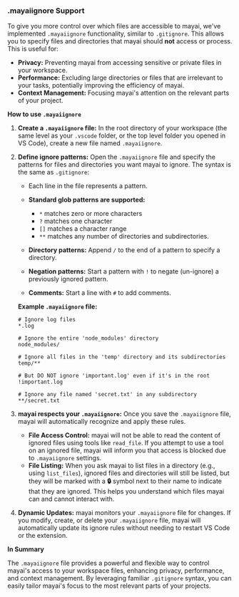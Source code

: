 ### .mayaiignore Support

To give you more control over which files are accessible to mayai, we've implemented `.mayaiignore` functionality, similar to `.gitignore`. This allows you to specify files and directories that mayai should **not** access or process. This is useful for:

*   **Privacy:** Preventing mayai from accessing sensitive or private files in your workspace.
*   **Performance:**  Excluding large directories or files that are irrelevant to your tasks, potentially improving the efficiency of mayai.
*   **Context Management:**  Focusing mayai's attention on the relevant parts of your project.

**How to use `.mayaiignore`**

1.  **Create a `.mayaiignore` file:** In the root directory of your workspace (the same level as your `.vscode` folder, or the top level folder you opened in VS Code), create a new file named `.mayaiignore`.

2.  **Define ignore patterns:** Open the `.mayaiignore` file and specify the patterns for files and directories you want mayai to ignore. The syntax is the same as `.gitignore`:

    *   Each line in the file represents a pattern.
    *   **Standard glob patterns are supported:**
        *   `*` matches zero or more characters
        *   `?` matches one character
        *   `[]` matches a character range
        *   `**` matches any number of directories and subdirectories.

    *   **Directory patterns:** Append `/` to the end of a pattern to specify a directory.
    *   **Negation patterns:** Start a pattern with `!` to negate (un-ignore) a previously ignored pattern.
    *   **Comments:** Start a line with `#` to add comments.

    **Example `.mayaiignore` file:**

    ```
    # Ignore log files
    *.log

    # Ignore the entire 'node_modules' directory
    node_modules/

    # Ignore all files in the 'temp' directory and its subdirectories
    temp/**

    # But DO NOT ignore 'important.log' even if it's in the root
    !important.log

    # Ignore any file named 'secret.txt' in any subdirectory
    **/secret.txt
    ```

3.  **mayai respects your `.mayaiignore`:** Once you save the `.mayaiignore` file, mayai will automatically recognize and apply these rules.

    *   **File Access Control:** mayai will not be able to read the content of ignored files using tools like `read_file`. If you attempt to use a tool on an ignored file, mayai will inform you that access is blocked due to `.mayaiignore` settings.
    *   **File Listing:** When you ask mayai to list files in a directory (e.g., using `list_files`), ignored files and directories will still be listed, but they will be marked with a **🔒** symbol next to their name to indicate that they are ignored. This helps you understand which files mayai can and cannot interact with.

4.  **Dynamic Updates:** mayai monitors your `.mayaiignore` file for changes. If you modify, create, or delete your `.mayaiignore` file, mayai will automatically update its ignore rules without needing to restart VS Code or the extension.

**In Summary**

The `.mayaiignore` file provides a powerful and flexible way to control mayai's access to your workspace files, enhancing privacy, performance, and context management. By leveraging familiar `.gitignore` syntax, you can easily tailor mayai's focus to the most relevant parts of your projects.